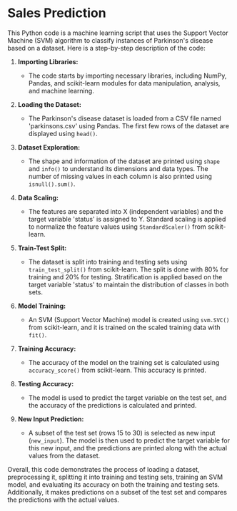 # Sales Prediction

This Python code is a machine learning script that uses the Support Vector Machine (SVM) algorithm to classify instances of Parkinson's disease based on a dataset. Here is a step-by-step description of the code:

1. **Importing Libraries:**
   - The code starts by importing necessary libraries, including NumPy, Pandas, and scikit-learn modules for data manipulation, analysis, and machine learning.

2. **Loading the Dataset:**
   - The Parkinson's disease dataset is loaded from a CSV file named 'parkinsons.csv' using Pandas. The first few rows of the dataset are displayed using `head()`.

3. **Dataset Exploration:**
   - The shape and information of the dataset are printed using `shape` and `info()` to understand its dimensions and data types. The number of missing values in each column is also printed using `isnull().sum()`.

4. **Data Scaling:**
   - The features are separated into X (independent variables) and the target variable 'status' is assigned to Y. Standard scaling is applied to normalize the feature values using `StandardScaler()` from scikit-learn.

5. **Train-Test Split:**
   - The dataset is split into training and testing sets using `train_test_split()` from scikit-learn. The split is done with 80% for training and 20% for testing. Stratification is applied based on the target variable 'status' to maintain the distribution of classes in both sets.

6. **Model Training:**
   - An SVM (Support Vector Machine) model is created using `svm.SVC()` from scikit-learn, and it is trained on the scaled training data with `fit()`.

7. **Training Accuracy:**
   - The accuracy of the model on the training set is calculated using `accuracy_score()` from scikit-learn. This accuracy is printed.

8. **Testing Accuracy:**
   - The model is used to predict the target variable on the test set, and the accuracy of the predictions is calculated and printed.

9. **New Input Prediction:**
   - A subset of the test set (rows 15 to 30) is selected as new input (`new_input`). The model is then used to predict the target variable for this new input, and the predictions are printed along with the actual values from the dataset.

Overall, this code demonstrates the process of loading a dataset, preprocessing it, splitting it into training and testing sets, training an SVM model, and evaluating its accuracy on both the training and testing sets. Additionally, it makes predictions on a subset of the test set and compares the predictions with the actual values.
